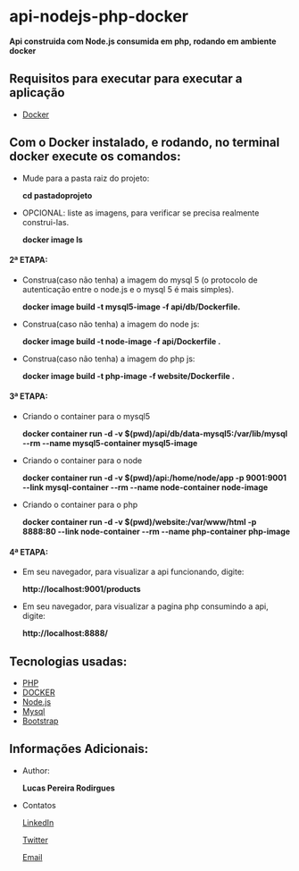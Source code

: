 # api-nodejs-php-docker
**Api construida com Node.js consumida em php, rodando em ambiente docker**
## Requisitos para executar para executar a aplicação
- [Docker](https://docs.docker.com/)
## Com o Docker instalado, e rodando, no terminal docker execute os comandos:
 - Mude para a pasta raiz do projeto:
 
   **cd pastadoprojeto**
  - OPCIONAL: liste as imagens, para verificar se precisa realmente construi-las.
  
    **docker image ls**
 #### 2ª ETAPA:
 - Construa(caso não tenha) a imagem do mysql 5 (o protocolo de autenticação entre o node.js e o mysql 5 é mais simples).
 
   **docker image build -t mysql5-image -f api/db/Dockerfile.**
 - Construa(caso não tenha) a imagem do node js:
 
   **docker image build -t node-image -f api/Dockerfile .**
 - Construa(caso não tenha) a imagem do php js:
 
    **docker image build -t php-image -f website/Dockerfile .**
    
 #### 3ª ETAPA:
 - Criando o container para o mysql5
     
     **docker container run -d -v $(pwd)/api/db/data-mysql5:/var/lib/mysql --rm --name mysql5-container  mysql5-image**
     
 - Criando o container para o node
     
     **docker container run -d -v $(pwd)/api:/home/node/app -p 9001:9001 --link mysql-container --rm --name node-container node-image**
     
 - Criando o container para o php
     
     **docker container run -d -v $(pwd)/website:/var/www/html -p 8888:80 --link node-container --rm --name php-container php-image**
     
 #### 4ª ETAPA:
 - Em seu navegador, para visualizar a api funcionando, digite:
     
     **http://localhost:9001/products**
 - Em seu navegador, para visualizar a pagina php consumindo a api, digite:
     
     **http://localhost:8888/**
      
 ## Tecnologias usadas:
  - [PHP](https://www.php.net/manual/pt_BR/intro-whatis.php)
  - [DOCKER](https://docs.docker.com/)
  - [Node.js](https://nodejs.org/en/)
  - [Mysql](https://www.mysql.com/)
  - [Bootstrap](https://getbootstrap.com/)
  
  ## Informações Adicionais:
  - Author:
    
    **Lucas Pereira Rodirgues**
  - Contatos
    
      [LinkedIn](https://www.linkedin.com/in/lucas-rodrigues-521060191/)
     
      [Twitter](https://twitter.com/l_Rodrigues20)
   
     <a href="mailto:lucasp.rodrigues@uni9.edu.br?subject=Api%20Node%20com%20Docker" target="_blank">Email</a>
   
